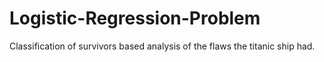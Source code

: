 # Logistic-Regression-Problem
Classification of survivors based analysis of the flaws the titanic ship had.
